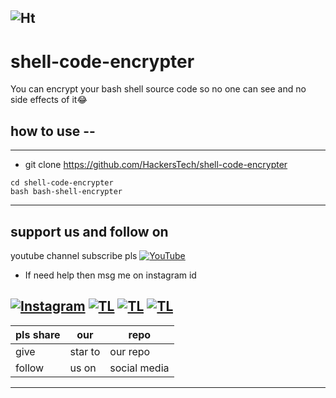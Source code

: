 ![Ht](https://img.shields.io/badge/Made%20by-hackersTech-brightgreen)
---
# shell-code-encrypter
You can encrypt your bash shell source code 
so no one can see and no side effects of it😂

## how to use --
---

- git clone https://github.com/HackersTech/shell-code-encrypter
```
cd shell-code-encrypter
bash bash-shell-encrypter
```
--- 

## support us and follow on 
youtube channel subscribe pls
<a href="https://youtube.com/channel/UCEX1r_jZouOOpKY7DiWIR6A"><img title="YouTube" src="https://img.shields.io/badge/YouTube-Hackers Tech-blue?style=for-the-badge&logo=Youtube"></a>

- If need help then msg me on instagram id

[![Instagram](https://img.shields.io/badge/INSTAGRAM-ForHelp-green?style=for-the-badge&logo=instagram)](
https://instagram.com/hackers__tech?utm_medium=copy_link)
[![TL](https://img.shields.io/badge/TELEGRAM-CHANNEL-brightgreen?style=for-the-badge&logo=telegram)](https://t.me/hacker_s_tech)
[![TL](https://img.shields.io/badge/Twitter-account-red?style=for-the-badge&logo=Twitter)](https://twitter.com/HackersTech1?s=09)
[![TL](https://img.shields.io/badge/reddit-account-blueviolet?style=for-the-badge&logo=reddit)](https://twitter.com/HackersTech1?s=09)
--- 
|pls share|our|repo |
|----|----|----|
|give|star to|our repo |
|follow|us on|social media|

---
